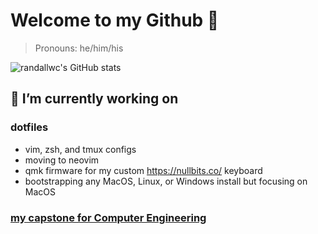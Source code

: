 # Welcome to my Github 👋

> Pronouns: he/him/his

![randallwc's GitHub stats](https://github-readme-stats.vercel.app/api?username=randallwc&layout=compact&show_icons=true&theme=prussian)

## 🔭 I’m currently working on

### dotfiles

- vim, zsh, and tmux configs
- moving to neovim
- qmk firmware for my custom https://nullbits.co/ keyboard
- bootstrapping any MacOS, Linux, or Windows install but focusing on MacOS

### [my capstone for Computer Engineering](https://github.com/ECE-180D-WS-2022/Team3)

